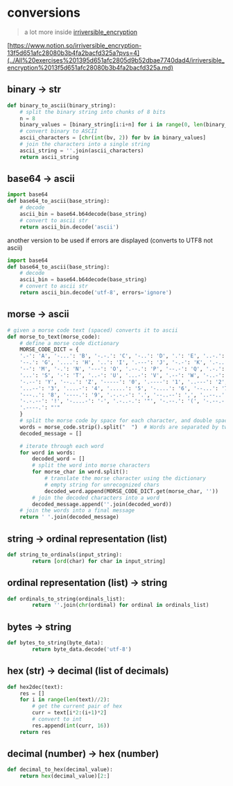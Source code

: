 # conversions

> a lot more inside [irriversible_encryption](../All%20exercises%201395d651afc2805d9b52dbae7740dad4/irriversible_encryption%2013f5d651afc28080b3b4fa2bacfd325a.md)
> 

[https://www.notion.so/irriversible_encryption-13f5d651afc28080b3b4fa2bacfd325a?pvs=4](../All%20exercises%201395d651afc2805d9b52dbae7740dad4/irriversible_encryption%2013f5d651afc28080b3b4fa2bacfd325a.md)

## binary → str

```python
def binary_to_ascii(binary_string):
    # split the binary string into chunks of 8 bits
    n = 8
    binary_values = [binary_string[i:i+n] for i in range(0, len(binary_string), n)]
    # convert binary to ASCII
    ascii_characters = [chr(int(bv, 2)) for bv in binary_values]
    # join the characters into a single string
    ascii_string = ''.join(ascii_characters)
    return ascii_string
```

## base64 → ascii

```python
import base64
def base64_to_ascii(base_string):
    # decode
    ascii_bin = base64.b64decode(base_string)
    # convert to ascii str
    return ascii_bin.decode('ascii')
```

another version to be used if errors are displayed (converts to UTF8 not ascii)

```python
import base64
def base64_to_ascii(base_string):
    # decode
    ascii_bin = base64.b64decode(base_string)
    # convert to ascii str
    return ascii_bin.decode('utf-8', errors='ignore')
```

## morse → ascii

```python
# given a morse code text (spaced) converts it to ascii
def morse_to_text(morse_code):
    # define a morse code dictionary
    MORSE_CODE_DICT = {
    '.-': 'A', '-...': 'B', '-.-.': 'C', '-..': 'D', '.': 'E', '..-.': 'F',
    '--.': 'G', '....': 'H', '..': 'I', '.---': 'J', '-.-': 'K', '.-..': 'L',
    '--': 'M', '-.': 'N', '---': 'O', '.--.': 'P', '--.-': 'Q', '.-.': 'R',
    '...': 'S', '-': 'T', '..-': 'U', '...-': 'V', '.--': 'W', '-..-': 'X',
    '-.--': 'Y', '--..': 'Z', '-----': '0', '.----': '1', '..---': '2',
    '...--': '3', '....-': '4', '.....': '5', '-....': '6', '--...': '7',
    '---..': '8', '----.': '9', '.-.-.-': '.', '--..--': ',', '..--..': '?',
    '-.-.--': '!', '-....-': '-', '.-..-.': '"', '-.--.': '(', '-.--.-': ')',
    '.----.': "'"
    }
    # split the morse code by space for each character, and double space for each word
    words = morse_code.strip().split("  ")  # Words are separated by two spaces
    decoded_message = []

    # iterate through each word
    for word in words:
        decoded_word = []
        # split the word into morse characters
        for morse_char in word.split():
            # translate the morse character using the dictionary
            # empty string for unrecognized chars
            decoded_word.append(MORSE_CODE_DICT.get(morse_char, ''))  
        # join the decoded characters into a word
        decoded_message.append(''.join(decoded_word))
    # join the words into a final message
    return ' '.join(decoded_message)
```

## string → ordinal representation (list)

```python
def string_to_ordinals(input_string):
		return [ord(char) for char in input_string]
```

## ordinal representation (list) → string

```python
def ordinals_to_string(ordinals_list):
		return ''.join(chr(ordinal) for ordinal in ordinals_list)
```

## bytes → string

```python
def bytes_to_string(byte_data):
		return byte_data.decode('utf-8')
```

## hex (str) → decimal (list of decimals)

```python
def hex2dec(text):
    res = []
    for i in range(len(text)//2):
        # get the current pair of hex
        curr = text[i*2:(i+1)*2]
        # convert to int
        res.append(int(curr, 16))
    return res
```

## decimal (number) → hex (number)

```python
def decimal_to_hex(decimal_value):
	return hex(decimal_value)[2:]
```